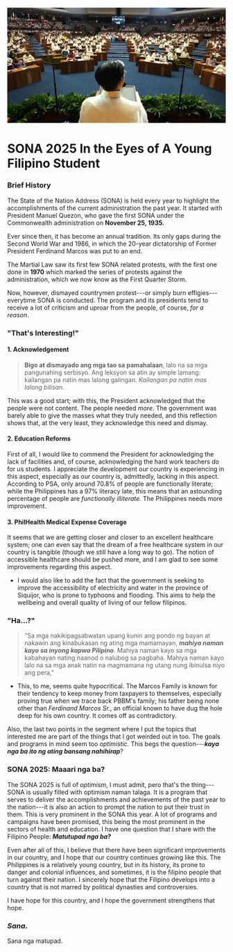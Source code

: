 ![SONA 2025: President Bongbong Marcos](image-1.png)
# SONA 2025 In the Eyes of A Young Filipino Student

### Brief History
The State of the Nation Address (SONA) is held every year to highlight the accomplishments of the current administration the past year. It started with President Manuel Quezon, who gave the first SONA under the Commonwealth administration on **November 25, 1935.** 

Ever since then, it has become an annual tradition. Its only gaps during the Second World War and 1986, in which the 20-year dictatorship of Former President Ferdinand Marcos was put to an end. 

The Martial Law saw its first few SONA related protests, with the first one done in **1970** which marked the series of protests against the administration, which we now know as the First Quarter Storm.

Now, however, dismayed countrymen protest---or simply burn effigies---everytime SONA is conducted. The program and its presidents tend to receive a lot of criticism and uproar from the people, of course, *for a reason*.

### "That's Interesting!"
#### 1. Acknowledgement
> **Bigo at dismayado ang mga tao sa pamahalaan**, lalo na sa mga pangunahing serbisyo. Ang leksyon sa atin ay simple lamang: kailangan pa natin mas lalong galingan. *Kailangan pa natin mas lalong bilisan.*

This was a good start; with this, the President acknowledged that the people were not content. The people needed *more*. The government was barely able to give the masses what they truly needed, and this reflection shows that, at the very least, they acknowledge this need and dismay. 

#### 2. Education Reforms
First of all, I would like to commend the President for acknowledging the lack of facilities and, of course, acknowledging the hard work teachers do for us students. I appreciate the development our country is experiencing in this aspect, especially as our country is, admittedly, lacking in this aspect. According to PSA, only around 70.8% of people are functionally literate; while the Philippines has a 97% literacy late, this means that an astounding percentage of people are *functionally illiterate.* The Philippines needs more improvement.

#### 3. PhilHealth Medical Expense Coverage
It seems that we are getting closer and closer to an excellent healthcare system; one can even say that the dream of a free healthcare system in our country is tangible (though we still have a long way to go). The notion of accessible healthcare should be pushed more, and I am glad to see some improvements regarding this aspect.  

* I would also like to add the fact that the government is seeking to improve the accessibility of electricity and water in the province of Siquijor, who is prone to typhoons and flooding. This aims to help the wellbeing and overall quality of living of our fellow filipinos.

### "Ha...?"

> “Sa mga nakikipagsabwatan upang kunin ang pondo ng bayan at nakawin ang kinabukasan ng ating mga mamamayan, ***mahiya naman kayo sa inyong kapwa Pilipino***. Mahiya naman kayo sa mga kabahayan nating naanod o nalubog sa pagbaha. Mahiya naman kayo lalo na sa mga anak natin na magmamana ng utang nung ibinulsa niyo ang pera,"
* This, to me, seems quite hypocritical. The Marcos Family is known for their tendency to keep money from taxpayers to themselves, especially proving true when we trace back PBBM's family; his father being none other than *Ferdinand Marcos Sr.*, an official known to have dug the hole deep for his own country. It comes off as contradictory. 

Also, the last two points in the segment where I put the topics that interested me are part of the things that I got weirded out in too. The goals and programs in mind seem too *optimistic.* This begs the question---***kaya nga ba ito ng ating bansang nahihirap***?


### SONA 2025: Maaari nga ba?
The SONA 2025 is full of *optimism*, I must admit, pero that's the thing---SONA is usually filled with optimism naman talaga. It is a program that serves to deliver the accomplishments and achievements of the past year to the nation---it is also an action to prompt the nation to put their trust in them. This is very prominent in the SONA this year. A lot of programs and campaigns have been promised, this being the most prominent in the sectors of health and education. I have one question that I share with the Filipino People: ***Matutupad nga ba?***

Even after all of this, I believe that there have been significant improvements in our country, and I hope that our country continues growing like this. The Philippines is a relatively young country, but in its history, its prone to danger and colonial influences, and sometimes, it is the filipino people that turn against their nation. I sincerely hope that the Filipino develops into a country that is not marred by political dynasties and controversies.

I have hope for this country, and I hope the government strengthens that hope.

### *Sana.*
Sana nga matupad.
